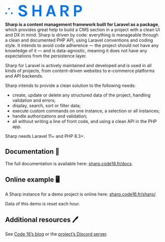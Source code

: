 <picture>
 <source media="(prefers-color-scheme: dark)" srcset="./docs/img/sharp9-logo-white.png" width="250">
 <img alt="Sharp" src="./docs/img/sharp9-logo-blue.png" width="250">
</picture>

**Sharp is a content management framework built for Laravel as a package**, which provides great help to build a CMS section in a project with a clean UI and DX in mind. Sharp is driven by code: everything is manageable through a clean and documented PHP API, using Laravel conventions and coding style. It intends to avoid code adherence — the project should not have any knowledge of it — and is data-agnostic, meaning it does not have any expectations from the persistence layer.

Sharp for Laravel is actively maintained and developed and is used in all kinds of projects, from content-driven websites to e-commerce platforms and API backends.

Sharp intends to provide a clean solution to the following needs:
- create, update or delete any structured data of the project, handling validation and errors;
- display, search, sort or filter data;
- execute custom commands on one instance, a selection or all instances;
- handle authorizations and validation;
- all without writing a line of front code, and using a clean API in the PHP app.

Sharp needs Laravel 11+ and PHP 8.3+.

## Documentation 📖

The full documentation is available here: [sharp.code16.fr/docs](http://sharp.code16.fr/docs).

## Online example 🖥️

A Sharp instance for a demo project is online here: [sharp.code16.fr/sharp/](http://sharp.code16.fr/sharp/).

Data of this demo is reset each hour. 

## Additional resources 🖊️

See [Code 16’s blog](https://code16.fr/blog/) or the [project’s Discord server](https://discord.com/invite/sFBT5c3XZz).
